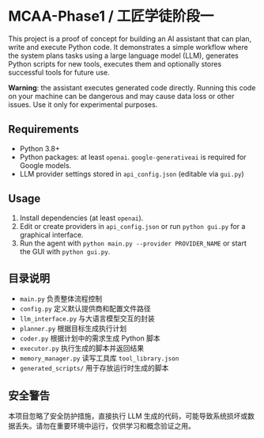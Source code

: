 # MCAA-Phase1 / 工匠学徒阶段一

This project is a proof of concept for building an AI assistant that can plan, write and execute Python code. It demonstrates a simple workflow where the system plans tasks using a large language model (LLM), generates Python scripts for new tools, executes them and optionally stores successful tools for future use.

**Warning**: the assistant executes generated code directly. Running this code on your machine can be dangerous and may cause data loss or other issues. Use it only for experimental purposes.

## Requirements
- Python 3.8+
- Python packages: at least `openai`. `google-generativeai` is required for Google models.
- LLM provider settings stored in `api_config.json` (editable via `gui.py`)

## Usage
1. Install dependencies (at least `openai`).
2. Edit or create providers in `api_config.json` or run `python gui.py` for a graphical interface.
3. Run the agent with `python main.py --provider PROVIDER_NAME` or start the GUI with `python gui.py`.

## 目录说明
- `main.py` 负责整体流程控制
- `config.py` 定义默认提供商和配置文件路径
- `llm_interface.py` 与大语言模型交互的封装
- `planner.py` 根据目标生成执行计划
- `coder.py` 根据计划中的需求生成 Python 脚本
- `executor.py` 执行生成的脚本并返回结果
- `memory_manager.py` 读写工具库 `tool_library.json`
- `generated_scripts/` 用于存放运行时生成的脚本

## 安全警告
本项目忽略了安全防护措施，直接执行 LLM 生成的代码，可能导致系统损坏或数据丢失。请勿在重要环境中运行，仅供学习和概念验证之用。
